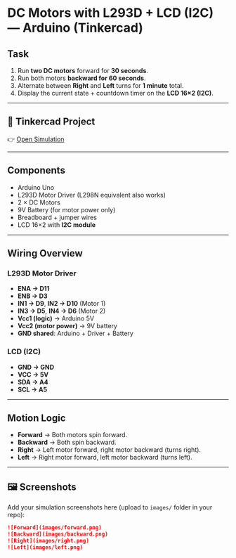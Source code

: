 # DC Motors with L293D + LCD (I2C) — Arduino (Tinkercad)

##  Task
1. Run **two DC motors** forward for **30 seconds**.  
2. Run both motors **backward for 60 seconds**.  
3. Alternate between **Right** and **Left** turns for **1 minute** total.  
4. Display the current state + countdown timer on the **LCD 16×2 (I2C)**.

---

## 🔗 Tinkercad Project
👉 [Open Simulation](https://www.tinkercad.com/things/5ZbIYDgJ1z6-dc-motors?sharecode=ZAxhKS-TyMW3hQCijZeza_jZ7IzrHD5zA3R6DDBqVkQ)

---

##  Components
- Arduino Uno  
- L293D Motor Driver (L298N equivalent also works)  
- 2 × DC Motors  
- 9V Battery (for motor power only)  
- Breadboard + jumper wires  
- LCD 16×2 with **I2C module**  

---

##  Wiring Overview

### L293D Motor Driver
- **ENA → D11**  
- **ENB → D3**  
- **IN1 → D9**, **IN2 → D10** (Motor 1)  
- **IN3 → D5**, **IN4 → D6** (Motor 2)  
- **Vcc1 (logic)** → Arduino 5V  
- **Vcc2 (motor power)** → 9V battery  
- **GND shared**: Arduino + Driver + Battery

### LCD (I2C)
- **GND → GND**  
- **VCC → 5V**  
- **SDA → A4**  
- **SCL → A5**  


---

##  Motion Logic
- **Forward** → Both motors spin forward.  
- **Backward** → Both spin backward.  
- **Right** → Left motor forward, right motor backward (turns right).  
- **Left** → Right motor forward, left motor backward (turns left).  

---

## 🖼️ Screenshots
Add your simulation screenshots here (upload to `images/` folder in your repo):

```md
![Forward](images/forward.png)
![Backward](images/backward.png)
![Right](images/right.png)
![Left](images/left.png)
